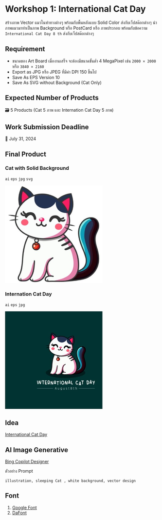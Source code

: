 # Workshop 1: International Cat Day

สร้างภาพ Vector แมวในท่าทางต่างๆ พร้อมกับพื้นหลังแบบ Solid Color ส่งกับเว็ปสต๊อกต่างๆ
นำภาพแมวมาทำเป็นภาพ Background หรือ PostCard หรือ ภาพประกอบ พร้อมกับข้อความ `International Cat Day 8 th` ส่งกับเว็ปสต๊อกต่างๆ

## Requirement
* ขนาดของ Art Board เมื่องานเสร็จ จะต้องมีขนาดขั้นต่ำ 4 MegaPixel เช่น `2000 × 2000` หรือ `3840 × 2160`
* Export as JPG หรือ JPEG ที่มีค่า DPI 150 ขึ้นไป
* Save As EPS Version 10
* Save As SVG without Background (Cat Only)

## Expected Number of Products
🗃️ 5 Products (Cat 5 ภาพ และ Internation Cat Day 5 ภาพ)

## Work Submission Deadline
📅 July 31, 2024

## Final Product
### Cat with Solid Background
`ai` `eps` `jpg` `svg`

![Cat with Solid Background](https://github.com/Pastelmood/vector-workshop-1/blob/main/img/example-01.jpg)

### Internation Cat Day
`ai` `eps` `jpg`

![Cat with Solid Background](https://github.com/Pastelmood/vector-workshop-1/blob/main/img/example-02.jpg)

## Idea
[International Cat Day](https://www.shutterstock.com/search/internation-cat-day?image_type=vector)

## AI Image Generative
[Bing Copilot Designer](https://www.bing.com/images/create/)

ตัวอย่าง Prompt
```
illustration, sleeping Cat , white background, vector design
```

## Font
1. [Google Font](https://fonts.google.com/)
2. [DaFont](https://www.dafont.com/)